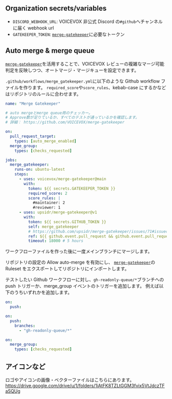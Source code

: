 ## Organization secrets/variables

- `DISCORD_WEBHOOK_URL`: VOICEVOX 非公式 Discord の`#github`へチャンネルに届く webhook url
- `GATEKEEPER_TOKEN`: [`merge-gatekeeper`](https://github.com/VOICEVOX/merge-gatekeeper)に必要なトークン

## Auto merge & merge queue

[`merge-gatekeeper`](https://github.com/VOICEVOX/merge-gatekeeper)を活用することで、VOICEVOX レビューの複雑なマージ可能判定を反映しつつ、オートマージ・マージキューを設定できます。

`.github/workflows/merge_gatekeeper.yml`に以下のような Github workflow ファイルを作ります。
`required_score`や`score_rules`、kebab-case にするかなどはリポジトリのルールに合わせます。

```yaml
name: "Merge Gatekeeper"

# auto mergeとmerge queue用のチェッカー。
# Approve数が足りているか、すべてのテストが通っているかを確認します。
# 詳細： https://github.com/VOICEVOX/merge-gatekeeper

on:
  pull_request_target:
    types: [auto_merge_enabled]
  merge_group:
    types: [checks_requested]

jobs:
  merge_gatekeeper:
    runs-on: ubuntu-latest
    steps:
      - uses: voicevox/merge-gatekeeper@main
        with:
          token: ${{ secrets.GATEKEEPER_TOKEN }}
          required_score: 2
          score_rules: |
            #maintainer: 2
            #reviewer: 1
      - uses: upsidr/merge-gatekeeper@v1
        with:
          token: ${{ secrets.GITHUB_TOKEN }}
          self: merge_gatekeeper
          # https://github.com/upsidr/merge-gatekeeper/issues/71#issuecomment-1660607977
          ref: ${{ github.event.pull_request && github.event.pull_request.head.sha || github.ref }}
          timeout: 18000 # 5 hours
```

ワークフローファイルを作った後に一度メインブランチにマージします。

リポジトリの設定の Allow auto-merge を有効にし、
[`merge-gatekeeper`](https://github.com/VOICEVOX/merge-gatekeeper)の Ruleset をエクスポートしてリポジトリにインポートします。

テストしたい Github ワークフローに対し、`gh-readonly-queue/*`ブランチへの push トリガーか、merge_group イベントのトリガーを追加します。
例えば以下のうちいずれかを追加します。

```yaml
on:
  push:
```

```yaml
on:
  push:
    branches:
      - "gh-readonly-queue/*"
```

```yaml
on:
  merge_group:
    types: [checks_requested]
```

## アイコンなど

ロゴやアイコンの画像・ベクターファイルはこちらにあります。  
https://drive.google.com/drive/u/1/folders/1iAtFK8TZLtGGM3fvix5VtJdczTFaSQUg
